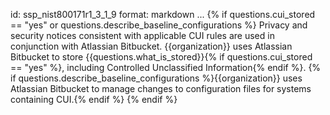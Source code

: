id: ssp_nist800171r1_3_1_9
format: markdown
...
{% if questions.cui_stored == "yes" or questions.describe_baseline_configurations %}
Privacy and security notices consistent with applicable CUI rules are used in conjunction with
Atlassian Bitbucket. {{organization}} uses Atlassian Bitbucket to store {{questions.what_is_stored}}{% if questions.cui_stored == "yes" %},
including Controlled Unclassified Information{% endif %}.
{% if questions.describe_baseline_configurations %}{{organization}} uses Atlassian Bitbucket to
manage changes to configuration files for systems containing CUI.{% endif %}
{% endif %}

